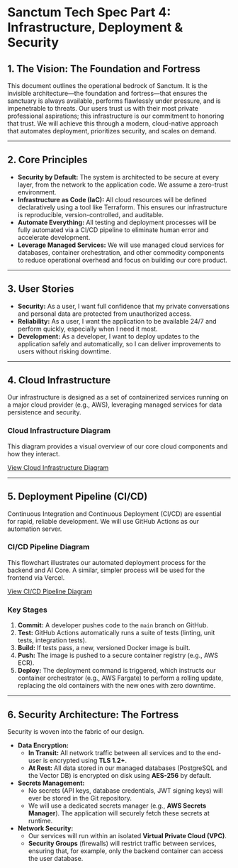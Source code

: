 # Sanctum Tech Spec Part 4: Infrastructure, Deployment & Security

## 1. The Vision: The Foundation and Fortress

This document outlines the operational bedrock of Sanctum. It is the invisible architecture—the foundation and fortress—that ensures the sanctuary is always available, performs flawlessly under pressure, and is impenetrable to threats. Our users trust us with their most private professional aspirations; this infrastructure is our commitment to honoring that trust. We will achieve this through a modern, cloud-native approach that automates deployment, prioritizes security, and scales on demand.

---
## 2. Core Principles

- **Security by Default:** The system is architected to be secure at every layer, from the network to the application code. We assume a zero-trust environment.
- **Infrastructure as Code (IaC):** All cloud resources will be defined declaratively using a tool like Terraform. This ensures our infrastructure is reproducible, version-controlled, and auditable.
- **Automate Everything:** All testing and deployment processes will be fully automated via a CI/CD pipeline to eliminate human error and accelerate development.
- **Leverage Managed Services:** We will use managed cloud services for databases, container orchestration, and other commodity components to reduce operational overhead and focus on building our core product.

---
## 3. User Stories

- **Security:** As a user, I want full confidence that my private conversations and personal data are protected from unauthorized access.
- **Reliability:** As a user, I want the application to be available 24/7 and perform quickly, especially when I need it most.
- **Development:** As a developer, I want to deploy updates to the application safely and automatically, so I can deliver improvements to users without risking downtime.

---
## 4. Cloud Infrastructure

Our infrastructure is designed as a set of containerized services running on a major cloud provider (e.g., AWS), leveraging managed services for data persistence and security.

### Cloud Infrastructure Diagram

This diagram provides a visual overview of our core cloud components and how they interact.

[View Cloud Infrastructure Diagram](diagram/cloud_infrastructure.md)

---
## 5. Deployment Pipeline (CI/CD)

Continuous Integration and Continuous Deployment (CI/CD) are essential for rapid, reliable development. We will use GitHub Actions as our automation server.

### CI/CD Pipeline Diagram

This flowchart illustrates our automated deployment process for the backend and AI Core. A similar, simpler process will be used for the frontend via Vercel.

[View CI/CD Pipeline Diagram](diagram/cicd_pipeline.md)

### Key Stages

1.  **Commit:** A developer pushes code to the `main` branch on GitHub.
2.  **Test:** GitHub Actions automatically runs a suite of tests (linting, unit tests, integration tests).
3.  **Build:** If tests pass, a new, versioned Docker image is built.
4.  **Push:** The image is pushed to a secure container registry (e.g., AWS ECR).
5.  **Deploy:** The deployment command is triggered, which instructs our container orchestrator (e.g., AWS Fargate) to perform a rolling update, replacing the old containers with the new ones with zero downtime.

---
## 6. Security Architecture: The Fortress

Security is woven into the fabric of our design.

- **Data Encryption:**
    - **In Transit:** All network traffic between all services and to the end-user is encrypted using **TLS 1.2+**.
    - **At Rest:** All data stored in our managed databases (PostgreSQL and the Vector DB) is encrypted on disk using **AES-256** by default.
- **Secrets Management:**
    - No secrets (API keys, database credentials, JWT signing keys) will ever be stored in the Git repository.
    - We will use a dedicated secrets manager (e.g., **AWS Secrets Manager**). The application will securely fetch these secrets at runtime.
- **Network Security:**
    - Our services will run within an isolated **Virtual Private Cloud (VPC)**.
    - **Security Groups** (firewalls) will restrict traffic between services, ensuring that, for example, only the backend container can access the user database.
